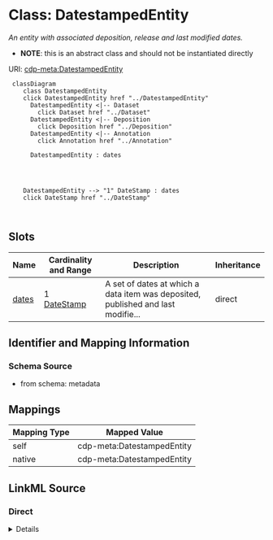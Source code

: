 

# Class: DatestampedEntity


_An entity with associated deposition, release and last modified dates._




* __NOTE__: this is an abstract class and should not be instantiated directly


URI: [cdp-meta:DatestampedEntity](metadataDatestampedEntity)






```mermaid
 classDiagram
    class DatestampedEntity
    click DatestampedEntity href "../DatestampedEntity"
      DatestampedEntity <|-- Dataset
        click Dataset href "../Dataset"
      DatestampedEntity <|-- Deposition
        click Deposition href "../Deposition"
      DatestampedEntity <|-- Annotation
        click Annotation href "../Annotation"

      DatestampedEntity : dates




    DatestampedEntity --> "1" DateStamp : dates
    click DateStamp href "../DateStamp"



```




<!-- no inheritance hierarchy -->


## Slots

| Name | Cardinality and Range | Description | Inheritance |
| ---  | --- | --- | --- |
| [dates](dates.md) | 1 <br/> [DateStamp](DateStamp.md) | A set of dates at which a data item was deposited, published and last modifie... | direct |









## Identifier and Mapping Information







### Schema Source


* from schema: metadata




## Mappings

| Mapping Type | Mapped Value |
| ---  | ---  |
| self | cdp-meta:DatestampedEntity |
| native | cdp-meta:DatestampedEntity |







## LinkML Source

<!-- TODO: investigate https://stackoverflow.com/questions/37606292/how-to-create-tabbed-code-blocks-in-mkdocs-or-sphinx -->

### Direct

<details>
```yaml
name: DatestampedEntity
description: An entity with associated deposition, release and last modified dates.
from_schema: metadata
abstract: true
attributes:
  dates:
    name: dates
    description: A set of dates at which a data item was deposited, published and
      last modified.
    from_schema: metadata
    rank: 1000
    alias: dates
    owner: DatestampedEntity
    domain_of:
    - DatestampedEntity
    - Dataset
    - Deposition
    - Annotation
    range: DateStamp
    required: true
    inlined: true
    inlined_as_list: true

```
</details>

### Induced

<details>
```yaml
name: DatestampedEntity
description: An entity with associated deposition, release and last modified dates.
from_schema: metadata
abstract: true
attributes:
  dates:
    name: dates
    description: A set of dates at which a data item was deposited, published and
      last modified.
    from_schema: metadata
    rank: 1000
    alias: dates
    owner: DatestampedEntity
    domain_of:
    - DatestampedEntity
    - Dataset
    - Deposition
    - Annotation
    range: DateStamp
    required: true
    inlined: true
    inlined_as_list: true

```
</details>

